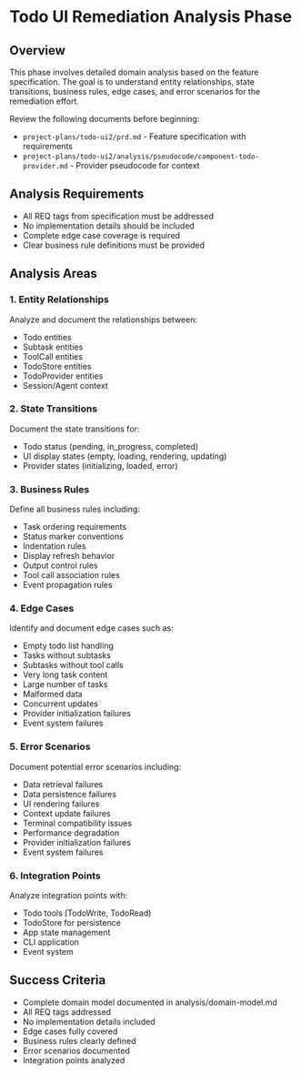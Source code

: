 # Todo UI Remediation Analysis Phase

## Overview

This phase involves detailed domain analysis based on the feature specification. The goal is to understand entity relationships, state transitions, business rules, edge cases, and error scenarios for the remediation effort.

Review the following documents before beginning:
- `project-plans/todo-ui2/prd.md` - Feature specification with requirements
- `project-plans/todo-ui2/analysis/pseudocode/component-todo-provider.md` - Provider pseudocode for context

## Analysis Requirements

- All REQ tags from specification must be addressed
- No implementation details should be included
- Complete edge case coverage is required
- Clear business rule definitions must be provided

## Analysis Areas

### 1. Entity Relationships

Analyze and document the relationships between:
- Todo entities
- Subtask entities
- ToolCall entities
- TodoStore entities
- TodoProvider entities
- Session/Agent context

### 2. State Transitions

Document the state transitions for:
- Todo status (pending, in_progress, completed)
- UI display states (empty, loading, rendering, updating)
- Provider states (initializing, loaded, error)

### 3. Business Rules

Define all business rules including:
- Task ordering requirements
- Status marker conventions
- Indentation rules
- Display refresh behavior
- Output control rules
- Tool call association rules
- Event propagation rules

### 4. Edge Cases

Identify and document edge cases such as:
- Empty todo list handling
- Tasks without subtasks
- Subtasks without tool calls
- Very long task content
- Large number of tasks
- Malformed data
- Concurrent updates
- Provider initialization failures
- Event system failures

### 5. Error Scenarios

Document potential error scenarios including:
- Data retrieval failures
- Data persistence failures
- UI rendering failures
- Context update failures
- Terminal compatibility issues
- Performance degradation
- Provider initialization failures
- Event system failures

### 6. Integration Points

Analyze integration points with:
- Todo tools (TodoWrite, TodoRead)
- TodoStore for persistence
- App state management
- CLI application
- Event system

## Success Criteria

- Complete domain model documented in analysis/domain-model.md
- All REQ tags addressed
- No implementation details included
- Edge cases fully covered
- Business rules clearly defined
- Error scenarios documented
- Integration points analyzed